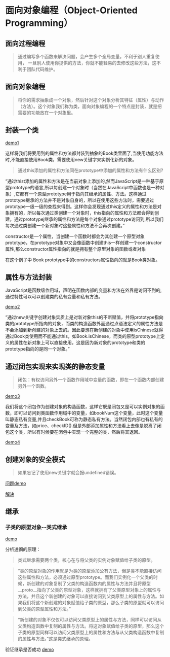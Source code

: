 # 面向对象编程（Object-Oriented Programming）

## 面向过程编程

> 通过编写多个函数来解决问题，会产生多个全局变量，不利于别人重复使用， 一旦别人使用你提供的方法，你就不能轻易的去修改这些方法，这不利于团队代码维护。


## 面向对象编程

> 将你的需求抽象成一个对象，然后针对这个对象分析其特征（属性）与动作（方法）。这个对象我们称为类，面向对象编程的一个特点是封装，就是把需要的功能放在一个对象里。

## 封装一个类

[demo1](https://jsfiddle.net/m4LwdeLo/2/)

这样将我们将要用到的属性和方法都封装到抽象的Book类里面了,当使用功能方法时,不能直接使用Book类，需要使用new关键字来实例化新的对象。

> 通过this添加的属性和方法同在prototype中添加的属性和方法有什么区别?

“通过thist添加的属性和方法是在当前对象上添加的,然而JavaScript是一种基于原型prototype的语言,所以每创建一个对象时（当然在JavaScript中函数也是一种对象）,它都有一个原型prototype用于指向其继承的属性、方法。这样通过prototype继承的方法并不是对象自身的，所以在使用这些方法时，需要通过prototype一级一级的查找来得到。这样你会发现通过this定义的属性和方法是对象拥有的，所以每次通过类创建一个对象时，this指向的属性和方法都会得到创建，通过prototypej继承的属性和方法是每个对象通过prototype访问到,所以我们每次通过类创建一个新对象时这些属性和方法不会再次创建。”

constructor是一个属性，当创建一个函数时都会为其创建一个原型对象prototype，在prototype对象中又会像函数中创建this一样创建一个constructor属性,那么constructor属性指向的就是拥有整个原型对象的函数或者对象

在这个例子中 Book prototype中的constructors属性指向的就是Book类对象。

## 属性与方法封装

JavaScript是函数级作用域，声明在函数内部的变量和方法在外界是访问不到的,通过特性可以可以创建类的私有变量和私有方法。

[demo2](https://jsfiddle.net/Ln9jq88v/)

“通过new关键字创建对象实质上是对新对象this的不断赋值，并将prototype指向类的prototype所指向的对象，而类的构造函数外面通过点语法定义的属性方法是不会添加到新创建的对象上去的。因此要想在新创建的对象中使用isChinese就得通过Book类使用而不能通过this，如Book.isChinese，而类的原型prototype上定义的属性在新对象上可以直接使用，这是因为新对象的prototype和类的prototype指向的是同一个对象。”

## 通过闭包实现来实现类的静态变量

> 闭包：有权访问另外一个函数作用域中变量的函数，即在一个函数内部创建另外一个函数。

[demo3](https://jsfiddle.net/Ln9jq88v/1/)

我们将这个闭包作为创建对象的构造函数，这样它既是闭包又是可以实例对象的函数，即可以访问到类函数作用域中的变量，如bookNum这个变量，此时这个变量叫静态私有变量,并且checkBook可称为静态私有方法。当然闭包内部也有私有的变量及方法，如price、checkID().但是外部添加属性和方法看上去像是脱离了闭包这个类，所以有时候要在闭包中实现一个完整的类，然后将其返回。

[demo4](https://jsfiddle.net/Ln9jq88v/2/)

## 创建对象的安全模式

> 如果忘记了使用new关键字就会报undefined错误。

[问题demo](https://fiddle.jshell.net/zg0658kp/2/)

[解决](https://fiddle.jshell.net/zg0658kp/3/)

## 继承

### 子类的原型对象--类式继承

[demo](https://jsfiddle.net/xsqbsmfa/)

分析透彻的原理：

> 类式继承需要两个类，核心在与将父类的实例对象赋值给子类的原型。

> “类的原型对象的作用就是为类的原型添加公有方法，但是类不能直接访问这些属性和方法，必须通过原型prototype。而我们实例化一个父类的时候，新创建的对象复制了父类的构造函数内的属性与方法并且将原型__proto__指向了父类的原型对象，这样就拥有了父类原型对象上的属性与方法，并且这个新创建的对象可以直接访问到父类原型上的属性与方法。如果我们将这个新创建的对象赋值给子类的原型，那么子类的原型就可以访问到父类的原型属性和方法。”

> “新创建的对象不仅仅可以访问父类原型上的属性与方法，同样可以访问从父类构造函数中复制的属性与方法。将这对象赋值给子类的原型，那么这个子类的原型同样可以访问父类原型上的属性和方法与从父类构造函数中复制的属性与方法。”这是类式继承的原理。

验证继承是否成功 [demo](https://jsfiddle.net/xsqbsmfa/1/)